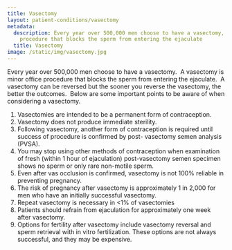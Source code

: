 ```yaml
---
title: Vasectomy
layout: patient-conditions/vasectomy
metadata:
  description: Every year over 500,000 men choose to have a vasectomy, a minor
    procedure that blocks the sperm from entering the ejaculate
  title: Vasectomy
image: /static/img/vasectomy.jpg
---
```

Every year over 500,000 men choose to have a vasectomy.  A vasectomy is minor office procedure that blocks the sperm from entering the ejaculate.  A vasectomy can be reversed but the sooner you reverse the vasectomy, the better the outcomes.  Below are some important points to be aware of when considering a vasectomy.

1. Vasectomies are intended to be a permanent form of contraception.
2. Vasectomy does not produce immediate sterility.
3. Following vasectomy, another form of contraception is required until success of procedure is confirmed by post- vasectomy semen analysis (PVSA). 
4. You may stop using other methods of contraception when examination of fresh (within 1 hour of ejaculation) post-vasectomy semen specimen shows no sperm or only rare non-motile sperm.
5. Even after vas occlusion is confirmed, vasectomy is not 100% reliable in preventing pregnancy.
6. The risk of pregnancy after vasectomy is approximately 1 in 2,000 for men who have an initially successful vasectomy.
7. Repeat vasectomy is necessary in <1% of vasectomies
8. Patients should refrain from ejaculation for approximately one week after vasectomy.
9. Options for fertility after vasectomy include vasectomy reversal and sperm retrieval with in vitro fertilization. These options are not always successful, and they may be expensive.